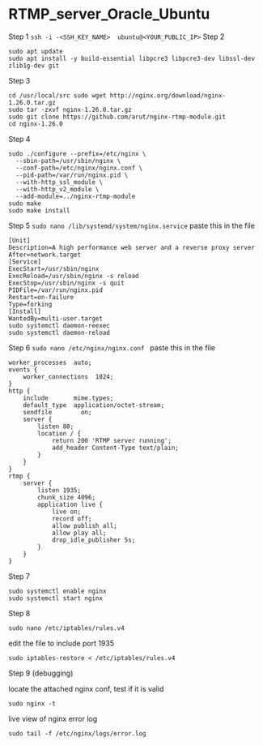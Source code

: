 # RTMP_server_Oracle_Ubuntu

Step 1
`ssh -i -<SSH_KEY_NAME>  ubuntu@<YOUR_PUBLIC_IP>`
Step 2
```
sudo apt update
sudo apt install -y build-essential libpcre3 libpcre3-dev libssl-dev zlib1g-dev git
```
Step 3
```
cd /usr/local/src sudo wget http://nginx.org/download/nginx-1.26.0.tar.gz
sudo tar -zxvf nginx-1.26.0.tar.gz
sudo git clone https://github.com/arut/nginx-rtmp-module.git
cd nginx-1.26.0
```
Step 4
```
sudo ./configure --prefix=/etc/nginx \
  --sbin-path=/usr/sbin/nginx \
  --conf-path=/etc/nginx/nginx.conf \
  --pid-path=/var/run/nginx.pid \
  --with-http_ssl_module \
  --with-http_v2_module \
  --add-module=../nginx-rtmp-module
sudo make
sudo make install
```
Step 5
`sudo nano /lib/systemd/system/nginx.service`
paste this in the file
```
[Unit]
Description=A high performance web server and a reverse proxy server
After=network.target
[Service]
ExecStart=/usr/sbin/nginx
ExecReload=/usr/sbin/nginx -s reload
ExecStop=/usr/sbin/nginx -s quit
PIDFile=/var/run/nginx.pid
Restart=on-failure
Type=forking
[Install]
WantedBy=multi-user.target
sudo systemctl daemon-reexec
sudo systemctl daemon-reload
```
Step 6
`sudo nano /etc/nginx/nginx.conf `
paste this in the file
```
worker_processes  auto;
events {
    worker_connections  1024;
}
http {
    include       mime.types;
    default_type  application/octet-stream;
    sendfile        on;
    server {
        listen 80;
        location / {
            return 200 'RTMP server running';
            add_header Content-Type text/plain;
        }
    }
}
rtmp {
    server {
        listen 1935;
        chunk_size 4096;
        application live {
            live on;
            record off;
            allow publish all;
            allow play all;
            drop_idle_publisher 5s;
        }
    }
}
```
Step 7
```
sudo systemctl enable nginx
sudo systemctl start nginx
```
Step 8

`sudo nano /etc/iptables/rules.v4`

edit the file to include port 1935

`sudo iptables-restore < /etc/iptables/rules.v4`

Step 9 (debugging)

locate the attached nginx conf, test if it is valid

```sudo nginx -t```

live view of nginx error log

```sudo tail -f /etc/nginx/logs/error.log```
